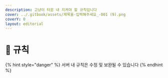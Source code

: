 ```yaml
---
description: 고냥이 타운 내 지켜야 할 규칙입니다
cover: ../.gitbook/assets/제목을-입력해주세요_-001 (9).png
coverY: 0
layout: editorial
---
```


# 🔔 규칙

{% hint style="danger" %}
서버 내 규칙은 수정 및 보완될 수 있습니다
{% endhint %}

##

